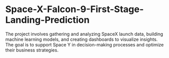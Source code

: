 # Space-X-Falcon-9-First-Stage-Landing-Prediction
The project involves gathering and analyzing SpaceX launch data, building machine learning models, and creating dashboards to visualize insights. The goal is to support Space Y in decision-making processes and optimize their business strategies.
